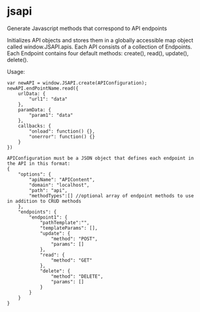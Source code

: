 jsapi
=====

Generate Javascript methods that correspond to API endpoints

Initializes API objects and stores them in a globally accessible map object
called window.JSAPI.apis.  Each API consists of a collection of Endpoints.
Each Endpoint contains four default methods: create(), read(), update(), delete().

Usage:

	var newAPI = window.JSAPI.create(APIConfiguration);
	newAPI.endPointName.read({
		urlData: {
			"url1": "data"
		},
		paramData: {
			"param1": "data"
		},
		callbacks: {
			"onload": function() {},
			"onerror": function() {}
		}
	})

	APIConfiguration must be a JSON object that defines each endpoint in the API in this format:
	{
		"options": {
			"apiName": "APIContent",
			"domain": "localhost",
			"path": "api",
			"methodTypes":[] //optional array of endpoint methods to use in addition to CRUD methods
		},
		"endpoints": {
			"endpoint1": {
				"pathTemplate":"",
				"templateParams": [],
				"update": {
					"method": "POST",
					"params": []
				},
				"read": {
					"method": "GET"
				},
				"delete": {
					"method": "DELETE",
					"params": []
				}
			}
		}
	}